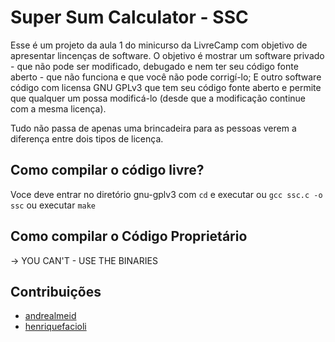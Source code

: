 # Super Sum Calculator - SSC

Esse é um projeto da aula 1 do minicurso da LivreCamp com objetivo de apresentar lincenças de software.
O objetivo é mostrar um software privado - que não pode ser modificado, debugado e nem ter seu código fonte aberto - que não funciona e que você não pode corrigí-lo; E outro software código com licensa GNU GPLv3 que tem seu código fonte aberto e permite que qualquer um possa modificá-lo (desde que a modificação continue com a mesma licença).

Tudo não passa de apenas uma brincadeira para as pessoas verem a diferença entre dois tipos de licença.

## Como compilar o código livre?
Voce deve entrar no diretório gnu-gplv3 com `cd` e executar ou `gcc ssc.c -o ssc` ou executar `make`

## Como compilar o Código Proprietário
 -> YOU CAN'T - USE THE BINARIES



## Contribuições
 - [andrealmeid](https://github.com/andrealmeid)
 - [henriquefacioli](https://github.com/henriquefacioli)
